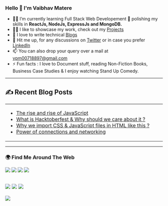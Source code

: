 ### Hello 👋 I'm Vaibhav Matere
- 👨‍💻 I’m currently learning Full Stack Web Developement 🌱 polishing my skills in **ReactJs, NodeJs, ExpressJs and MongoDB.**
- 👨‍💻 I like to showcase my work, check out my [Projects](https://vaibhavmatere.netlify.app/projects.html)
- 📝 I love to write technical [Blogs](https://vaibhavmatere.netlify.app/blogs.html)
- 💬 Hit me up, for any discussions on [Twitter](https://twitter.com/vaibhav_matere) or in case you prefer [LinkedIn](https://www.linkedin.com/in/vaibhavmatere/)
- 📫 You can also drop your query over a mail at vpm00718897@gmail.com
- ⚡ Fun facts : I love to Document stuff, reading Non-Fiction Books, Business Case Studies & I enjoy watching Stand Up Comedy.
-----

## ✍️ Recent Blog Posts

<table align="center">
  <tr>
    <td width="50%">

- [The rise and rise of JavaScript](https://www.linkedin.com/pulse/rise-javascript-vaibhav-matere/)
- [What is Hacktoberfest & Why should we care about it ?](https://www.linkedin.com/pulse/what-hactoberfest-why-should-you-care-vaibhav-matere/)
- [Why we import CSS & JavaScript files in HTML like this ?](https://www.linkedin.com/pulse/why-we-import-css-javascript-files-html-like-vaibhav-matere-/?trackingId=V3Whs9EAQXCzJPk9NAcIfg%3D%3D)
- [Power of connections and networking](https://www.linkedin.com/pulse/power-connections-networking-vaibhav-matere/)

 
</td>
  </tr>
</table>

-----
  
### 🌍 Find Me Around The Web

<a href="https://twitter.com/vaibhav_matere"><img src="https://img.shields.io/badge/Twitter-1DA1F2?style=for-the-badge&logo=twitter&logoColor=white"/></a>
<a href="https://github.com/vaibhav18matere"><img src="https://img.shields.io/badge/GitHub-100000?style=for-the-badge&logo=github&logoColor=white"/></a>
<a href="https://www.linkedin.com/in/vaibhavmatere/"><img src="https://img.shields.io/badge/LinkedIn-0077B5?style=for-the-badge&logo=linkedin&logoColor=white"/></a>
<a href="https://www.instagram.com/vaibhav.matere_/"><img src="https://img.shields.io/badge/Instagram-E4405F?style=for-the-badge&logo=instagram&logoColor=white"/></a>
>
<a href="https://vaibhavmatere.hashnode.dev/"><img src="https://img.shields.io/badge/Hashnode-2962FF?style=for-the-badge&logo=hashnode&logoColor=white"/></a>
<a href="https://medium.com/@vaibhavmatere"><img src="https://img.shields.io/badge/Medium-12100E?style=for-the-badge&logo=medium&logoColor=white"/></a>
<a href="https://vaibhavmatere.netlify.app/"><img src="https://img.shields.io/badge/my_portfolio-000?style=for-the-badge&logo=ko-fi&logoColor=white"/></a>
-----
<div>
  <a href="https://www.buymeacoffee.com/vaibhavmatere"><img src="https://img.shields.io/badge/Buy_Me_A_Coffee-FFDD00?style=for-the-badge&logo=buy-me-a-coffee&logoColor=black"/></a>
</div>
